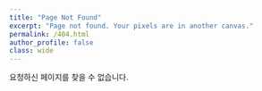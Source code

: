 ```yaml
---
title: "Page Not Found"
excerpt: "Page not found. Your pixels are in another canvas."
permalink: /404.html
author_profile: false
class: wide
---
```


요청하신 페이지를 찾을 수 없습니다.
